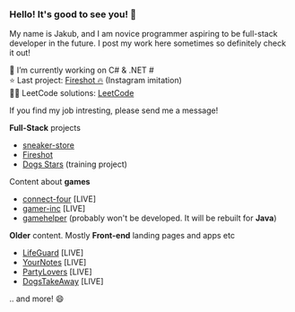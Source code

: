 
### Hello! It's good to see you! 👋

My name is Jakub, and I am novice programmer aspiring to be full-stack developer in the future. I post my work here sometimes so definitely check it out!

🔭 I’m currently working on C# & .NET #️<br>
⭐ Last project: [Fireshot 🔥](https://github.com/MemeeMaster/fireshot) (Instagram imitation)<br>
👨‍💻 LeetCode solutions: [LeetCode](https://github.com/MemeeMaster/LeetCode-solutions)<br>
<!--🚧 Current project: [Title](link)<br> -->

If you find my job intresting, please send me a message!

**Full-Stack** projects<br>
- [sneaker-store](https://github.com/MemeeMaster/sneaker-store)<br>
- [Fireshot](https://github.com/MemeeMaster/fireshot)
- [Dogs Stars](https://github.com/MemeeMaster/training) (training project)<br>

Content about **games**<br>
- [connect-four](https://memeemaster.github.io/connect-four/) [LIVE]<br>
- [gamer-inc](https://memeemaster.github.io/gamerinc-project/) [LIVE]<br>
- [gamehelper](https://github.com/MemeeMaster/gamehelper) (probably won't be developed. It will be rebuilt for **Java**)<br>

**Older** content. Mostly **Front-end** landing pages and apps etc<br>
- [LifeGuard](https://memeemaster.github.io/lifeguard/) [LIVE]<br>
- [YourNotes](https://memeemaster.github.io/yournotes-project/) [LIVE]<br>
- [PartyLovers](https://memeemaster.github.io/partylovers-project/) [LIVE]<br>
- [DogsTakeAway](https://memeemaster.github.io/dogstakeaway-project/) [LIVE]<br>

.. and more! 😄
